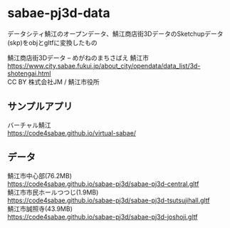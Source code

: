 # sabae-pj3d-data
データシティ鯖江のオープンデータ、鯖江商店街3DデータのSketchupデータ(skp)をobjとgltfに変換したもの  

鯖江商店街3Dデータ – めがねのまちさばえ 鯖江市  
https://www.city.sabae.fukui.jp/about_city/opendata/data_list/3d-shotengai.html  
CC BY 株式会社JM / 鯖江市役所  

## サンプルアプリ
バーチャル鯖江  
https://code4sabae.github.io/virtual-sabae/  

## データ
鯖江市中心部(76.2MB)  
https://code4sabae.github.io/sabae-pj3d/sabae-pj3d-central.gltf  
鯖江市市民ホールつつじ(1.9MB)  
https://code4sabae.github.io/sabae-pj3d/sabae-pj3d-tsutsujihall.gltf  
鯖江市誠照寺(43.9MB)  
https://code4sabae.github.io/sabae-pj3d/sabae-pj3d-joshoji.gltf  
